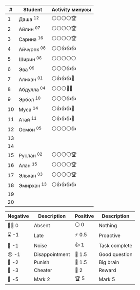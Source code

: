 
| #   | Student               | Activity минусы |
| --- | --------------------- | --------------- |
| 1   | Даша <sup>12</sup>    | ⚪⚪⚪⚪🏆          |
| 2   | Айлин <sup>07</sup>   | ⚪⚪⚪⚪🏆          |
| 3   | Сарина <sup>16</sup>  | ⚪⚪⚪⚪🏆          |
| 4   | Айчүрөк <sup>08</sup> | ⚪⚪👍👍👍        |
| 5   | Ширин <sup>06</sup>   | ⚪⚪⚪⚪⚪           |
| 6   | Эва <sup>09</sup>     | ⚪⚪⚪👍👍         |
| 7   | Алихан <sup>01</sup>  | ⚪👍👍👍🏅       |
| 8   | Абдулла <sup>04</sup> | ⚪⚪⚪🏅🏅         |
| 9   | Эрбол <sup>10</sup>   | ⚪⚪⚪👍👍         |
| 10  | Муса <sup>14</sup>    | ⚪👍👍👍🏅       |
| 11  | Атай <sup>11</sup>    | ⚪👍👍👍🏅       |
| 12  | Осмон <sup>05</sup>   | ⚪⚪⚪⚪👍          |
| 13  |                       |                 |
| 14  |                       |                 |
| 15  | Руслан <sup>02</sup>  | ⚪⚪⚪⚪🏆          |
| 16  | Алан <sup>15</sup>    | ⚪⚪⚪⚪🏆          |
| 17  | Эльхан <sup>03</sup>  | ⚪⚪⚪⚪🏆          |
| 18  | Эмирхан <sup>13</sup> | ⚪👍👍👍👍       |
| 19  |                       |                 |
| 20  |                       |                 |

| Negative | Description    | Positive | Description   |
| -------- | -------------- | -------- | ------------- |
| 😶‍🌫️ 0 | Absent         | ⚪ 0      | Nothing       |
| ⌛ -1     | Late           | ⚡ 0.5    | Proactive     |
| 📢 -1    | Noise          | 👍 1     | Task complete |
| 😞 -1    | Disappointment | 🤌 1.5   | Good question |
| 👺 -2    | Punish         | 🧠 1.5   | Big brain     |
| 🤥 -3    | Cheater        | 🏅️  2   | Reward        |
| 🏴 -5    | Mark 2         | 🏆  5    | Mark 5        |



